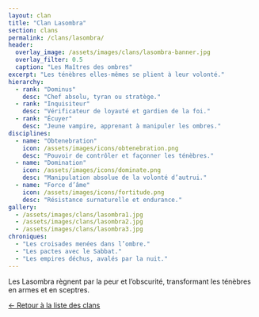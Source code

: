 ```yaml
---
layout: clan
title: "Clan Lasombra"
section: clans
permalink: /clans/lasombra/
header:
  overlay_image: /assets/images/clans/lasombra-banner.jpg
  overlay_filter: 0.5
  caption: "Les Maîtres des ombres"
excerpt: "Les ténèbres elles-mêmes se plient à leur volonté."
hierarchy:
  - rank: "Dominus"
    desc: "Chef absolu, tyran ou stratège."
  - rank: "Inquisiteur"
    desc: "Vérificateur de loyauté et gardien de la foi."
  - rank: "Écuyer"
    desc: "Jeune vampire, apprenant à manipuler les ombres."
disciplines:
  - name: "Obtenebration"
    icon: /assets/images/icons/obtenebration.png
    desc: "Pouvoir de contrôler et façonner les ténèbres."
  - name: "Domination"
    icon: /assets/images/icons/dominate.png
    desc: "Manipulation absolue de la volonté d’autrui."
  - name: "Force d’âme"
    icon: /assets/images/icons/fortitude.png
    desc: "Résistance surnaturelle et endurance."
gallery:
  - /assets/images/clans/lasombra1.jpg
  - /assets/images/clans/lasombra2.jpg
  - /assets/images/clans/lasombra3.jpg
chroniques:
  - "Les croisades menées dans l’ombre."
  - "Les pactes avec le Sabbat."
  - "Les empires déchus, avalés par la nuit."
---
```


Les Lasombra règnent par la peur et l’obscurité, transformant les ténèbres en armes et en sceptres.

[← Retour à la liste des clans](/clans/)
